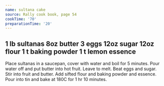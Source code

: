 ```yaml
---
name: sultana cake
source: Rally cook book, page 54
cookTime: '70'
preparationTime: '20'
---
```

1 lb sultanas
8oz butter
3 eggs
12oz sugar
12oz flour
1 t baking powder
1 t lemon essence
---
Place sultanas in a saucepan, cover with water and boil for 5 minutes.  Pour water off and put butter into hot fruit.  Leave to melt.  Beat eggs and sugar.  Stir into fruit and butter.  Add sifted flour and baking powder and essence.  Pour into tin and bake at 180C for 1 hr 10 minutes.

